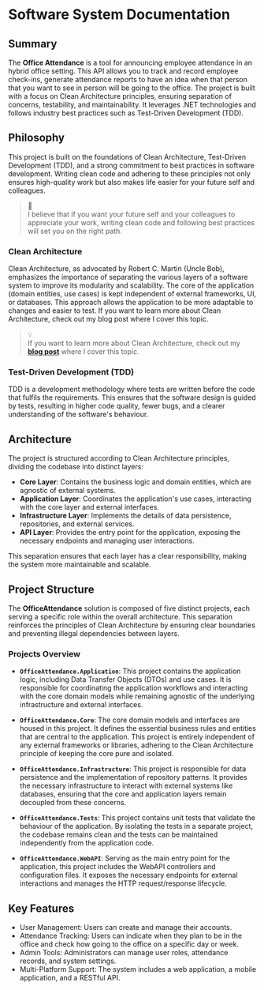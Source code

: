 # Software System Documentation

## Summary

The **Office Attendance** is a tool for announcing employee attendance in an hybrid office setting. This API allows you to track and record employee check-ins, generate attendance reports to have an idea when that person that you want to see in person will be going to the office.
The project is built with a focus on Clean Architecture principles, ensuring separation of concerns, testability, and maintainability. It leverages .NET technologies and follows industry best practices such as Test-Driven Development (TDD).

## Philosophy

This project is built on the foundations of Clean Architecture, Test-Driven Development (TDD), and a strong commitment to best practices in software development. Writing clean code and adhering to these principles not only ensures high-quality work but also makes life easier for your future self and colleagues.

> 🌱  
> I believe that if you want your future self and your colleagues to appreciate your work, writing clean code and following best practices will set you on the right path.

### Clean Architecture

Clean Architecture, as advocated by Robert C. Martin (Uncle Bob), emphasizes the importance of separating the various layers of a software system to improve its modularity and scalability. The core of the application (domain entities, use cases) is kept independent of external frameworks, UI, or databases. This approach allows the application to be more adaptable to changes and easier to test.
If you want to learn more about Clean Architecture, check out my blog post where I cover this topic.

> 💡  
> If you want to learn more about Clean Architecture, check out my **[blog post](https://nicolasbracigliano.com/bit-acora/clean-architecture-building-software-that-lasts/)** where I cover this topic.


### Test-Driven Development (TDD)

TDD is a development methodology where tests are written before the code that fulfils the requirements. This ensures that the software design is guided by tests, resulting in higher code quality, fewer bugs, and a clearer understanding of the software's behaviour.

## Architecture

The project is structured according to Clean Architecture principles, dividing the codebase into distinct layers:

- **Core Layer**: Contains the business logic and domain entities, which are agnostic of external systems.
- **Application Layer**: Coordinates the application's use cases, interacting with the core layer and external interfaces.
- **Infrastructure Layer**: Implements the details of data persistence, repositories, and external services.
- **API Layer**: Provides the entry point for the application, exposing the necessary endpoints and managing user interactions.

This separation ensures that each layer has a clear responsibility, making the system more maintainable and scalable.

## Project Structure

The **OfficeAttendance** solution is composed of five distinct projects, each serving a specific role within the overall architecture. This separation reinforces the principles of Clean Architecture by ensuring clear boundaries and preventing illegal dependencies between layers.

### Projects Overview

- **`OfficeAttendance.Application`**: This project contains the application logic, including Data Transfer Objects (DTOs) and use cases. It is responsible for coordinating the application workflows and interacting with the core domain models while remaining agnostic of the underlying infrastructure and external interfaces.

- **`OfficeAttendance.Core`**: The core domain models and interfaces are housed in this project. It defines the essential business rules and entities that are central to the application. This project is entirely independent of any external frameworks or libraries, adhering to the Clean Architecture principle of keeping the core pure and isolated.

- **`OfficeAttendance.Infrastructure`**: This project is responsible for data persistence and the implementation of repository patterns. It provides the necessary infrastructure to interact with external systems like databases, ensuring that the core and application layers remain decoupled from these concerns.

- **`OfficeAttendance.Tests`**: This project contains unit tests that validate the behaviour of the application. By isolating the tests in a separate project, the codebase remains clean and the tests can be maintained independently from the application code.

- **`OfficeAttendance.WebAPI`**: Serving as the main entry point for the application, this project includes the WebAPI controllers and configuration files. It exposes the necessary endpoints for external interactions and manages the HTTP request/response lifecycle.

## Key Features

- User Management: Users can create and manage their accounts.
- Attendance Tracking: Users can indicate when they plan to be in the office and check how going to the office on a specific day or week.
- Admin Tools: Administrators can manage user roles, attendance records, and system settings.
- Multi-Platform Support: The system includes a web application, a mobile application, and a RESTful API.
